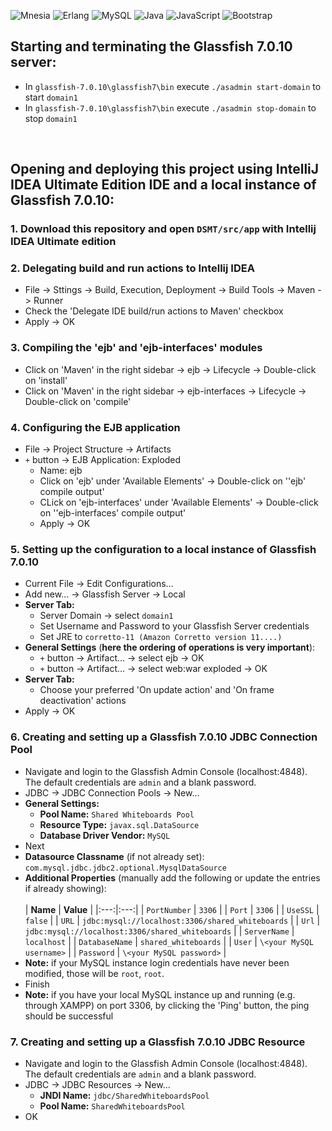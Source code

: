 ![Mnesia](https://img.shields.io/badge/Mnesia-ED7B06?style=flat&logo=erlang&logoColor=white)
![Erlang](https://img.shields.io/badge/Erlang-A90533?style=flat&logo=erlang&logoColor=white)
![MySQL](https://img.shields.io/badge/MySQL-4479A1?style=flat&logo=mysql&logoColor=white)
![Java](https://img.shields.io/badge/Java-ED8B00?style=flat&logo=openjdk&logoColor=white)
![JavaScript](https://img.shields.io/badge/JavaScript-F7DF1E?style=flat&logo=javascript&logoColor=black)
![Bootstrap](https://img.shields.io/badge/Bootstrap-7952B3?style=flat&logo=bootstrap&logoColor=white)

## Starting and terminating the Glassfish 7.0.10 server:
* In `glassfish-7.0.10\glassfish7\bin` execute `./asadmin start-domain` to start `domain1`
* In `glassfish-7.0.10\glassfish7\bin` execute `./asadmin stop-domain` to stop `domain1`

<br>

## Opening and deploying this project using IntelliJ IDEA Ultimate Edition IDE and a local instance of Glassfish 7.0.10:
### 1. Download this repository and open `DSMT/src/app` with Intellij IDEA Ultimate edition
### 2. Delegating build and run actions to Intellij IDEA
* File -> Sttings -> Build, Execution, Deployment -> Build Tools -> Maven -> Runner
* Check the 'Delegate IDE build/run actions to Maven' checkbox
* Apply -> OK
### 3. Compiling the 'ejb' and 'ejb-interfaces' modules
* Click on 'Maven' in the right sidebar -> ejb -> Lifecycle -> Double-click on 'install'
* Click on 'Maven' in the right sidebar -> ejb-interfaces -> Lifecycle -> Double-click on 'compile'
### 4. Configuring the EJB application
* File -> Project Structure -> Artifacts
* `+` button -> EJB Application: Exploded
  * Name: ejb
  * Click on 'ejb' under 'Available Elements' -> Double-click on ''ejb' compile output'
  * CLick on 'ejb-interfaces' under 'Available Elements' -> Double-click on ''ejb-interfaces' compile output'
  * Apply -> OK
### 5. Setting up the configuration to a local instance of Glassfish 7.0.10
* Current File -> Edit Configurations...
* Add new... -> Glassfish Server -> Local
* **Server Tab:**
  * Server Domain -> select `domain1`
  * Set Username and Password to your Glassfish Server credentials
  * Set JRE to `corretto-11 (Amazon Corretto version 11....)` 
* **General Settings** (**here the ordering of operations is very important**):
  * `+` button -> Artifact... -> select ejb -> OK
  * `+` button -> Artifact... -> select web:war exploded -> OK
* **Server Tab:**
  * Choose your preferred 'On update action' and 'On frame deactivation' actions
* Apply -> OK
### 6. Creating and setting up a Glassfish 7.0.10 JDBC Connection Pool
* Navigate and login to the Glassfish Admin Console (localhost:4848). The default credentials are `admin` and a blank password.
* JDBC -> JDBC Connection Pools -> New...
* **General Settings:**
  * **Pool Name:** `Shared Whiteboards Pool`
  * **Resource Type:** `javax.sql.DataSource`
  * **Database Driver Vendor:** `MySQL`
* Next
* **Datasource Classname** (if not already set): `com.mysql.jdbc.jdbc2.optional.MysqlDataSource`
* **Additional Properties** (manually add the following or update the entries if already showing):
  <br><br>
  | **Name**     | **Value** |
  |:---:|:---:|
  | `PortNumber`   | `3306`      |
  | `Port`         | `3306`      |
  | `UseSSL`       | `false`     |
  | `URL`          | `jdbc:mysql://localhost:3306/shared_whiteboards` |
  | `Url`          | `jdbc:mysql://localhost:3306/shared_whiteboards` |
  | `ServerName`   | `localhost` |
  | `DatabaseName` | `shared_whiteboards` |
  | `User`         | `\<your MySQL username>` |
  | `Password`     | `\<your MySQL password>` |
 * **Note:** if your MySQL instance login credentials have never been modified, those will be `root`, `root`.
* Finish
* **Note:** if you have your local MySQL instance up and running (e.g. through XAMPP) on port 3306, by clicking the 'Ping' button, the ping should be successful
### 7. Creating and setting up a Glassfish 7.0.10 JDBC Resource
* Navigate and login to the Glassfish Admin Console (localhost:4848). The default credentials are `admin` and a blank password.
* JDBC -> JDBC Resources -> New...
  * **JNDI Name:** `jdbc/SharedWhiteboardsPool`
  * **Pool Name:** `SharedWhiteboardsPool`
* OK
